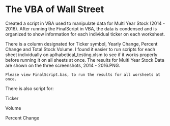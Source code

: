 # The VBA of Wall Street

Created a script in VBA used to manipulate data for Multi Year Stock (2014 - 2016). After running the FinalScript in VBA, the data is condensed and is organized to show information for each individual ticker on each worksheet.

There is a column designated for Ticker symbol, Yearly Change, Percent Change and Total Stock Volume. I found it easier to run scripts for each sheet individually on aplhabetical_testing.xlsm to see if it works properly before running it on all sheets at once. The results for Multi Year Stock Data are shown on the three screenshots, 2014 - 2016.PNG.

    Please view FinalScript.bas, to run the results for all worsheets at once.

There is also script for:

Ticker

Volume

Percent Change
